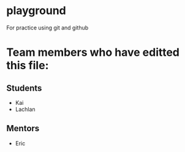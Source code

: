 # playground
For practice using git and github

# Team members who have editted this file:

## Students
* Kai
* Lachlan

## Mentors
* Eric


